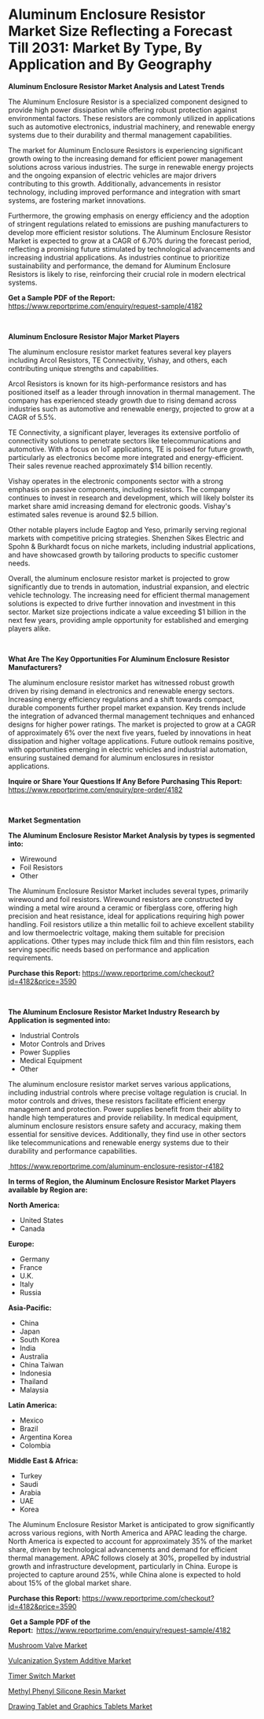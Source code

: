 <p><h1>Aluminum Enclosure Resistor Market Size Reflecting a Forecast Till 2031: Market By Type, By Application and By Geography</h1></p><p><strong>Aluminum Enclosure Resistor Market Analysis and Latest Trends</strong></p>
<p><p>The Aluminum Enclosure Resistor is a specialized component designed to provide high power dissipation while offering robust protection against environmental factors. These resistors are commonly utilized in applications such as automotive electronics, industrial machinery, and renewable energy systems due to their durability and thermal management capabilities. </p><p>The market for Aluminum Enclosure Resistors is experiencing significant growth owing to the increasing demand for efficient power management solutions across various industries. The surge in renewable energy projects and the ongoing expansion of electric vehicles are major drivers contributing to this growth. Additionally, advancements in resistor technology, including improved performance and integration with smart systems, are fostering market innovations.</p><p>Furthermore, the growing emphasis on energy efficiency and the adoption of stringent regulations related to emissions are pushing manufacturers to develop more efficient resistor solutions. The Aluminum Enclosure Resistor Market is expected to grow at a CAGR of 6.70% during the forecast period, reflecting a promising future stimulated by technological advancements and increasing industrial applications. As industries continue to prioritize sustainability and performance, the demand for Aluminum Enclosure Resistors is likely to rise, reinforcing their crucial role in modern electrical systems.</p></p>
<p><strong>Get a Sample PDF of the Report:&nbsp;</strong> <a href="https://www.reportprime.com/enquiry/request-sample/4182">https://www.reportprime.com/enquiry/request-sample/4182</a></p>
<p>&nbsp;</p>
<p><strong>Aluminum Enclosure Resistor Major Market Players</strong></p>
<p><p>The aluminum enclosure resistor market features several key players including Arcol Resistors, TE Connectivity, Vishay, and others, each contributing unique strengths and capabilities. </p><p>Arcol Resistors is known for its high-performance resistors and has positioned itself as a leader through innovation in thermal management. The company has experienced steady growth due to rising demand across industries such as automotive and renewable energy, projected to grow at a CAGR of 5.5%.</p><p>TE Connectivity, a significant player, leverages its extensive portfolio of connectivity solutions to penetrate sectors like telecommunications and automotive. With a focus on IoT applications, TE is poised for future growth, particularly as electronics become more integrated and energy-efficient. Their sales revenue reached approximately $14 billion recently.</p><p>Vishay operates in the electronic components sector with a strong emphasis on passive components, including resistors. The company continues to invest in research and development, which will likely bolster its market share amid increasing demand for electronic goods. Vishay's estimated sales revenue is around $2.5 billion.</p><p>Other notable players include Eagtop and Yeso, primarily serving regional markets with competitive pricing strategies. Shenzhen Sikes Electric and Spohn & Burkhardt focus on niche markets, including industrial applications, and have showcased growth by tailoring products to specific customer needs.</p><p>Overall, the aluminum enclosure resistor market is projected to grow significantly due to trends in automation, industrial expansion, and electric vehicle technology. The increasing need for efficient thermal management solutions is expected to drive further innovation and investment in this sector. Market size projections indicate a value exceeding $1 billion in the next few years, providing ample opportunity for established and emerging players alike.</p></p>
<p>&nbsp;</p>
<p><strong>What Are The Key Opportunities For Aluminum Enclosure Resistor Manufacturers?</strong></p>
<p><p>The aluminum enclosure resistor market has witnessed robust growth driven by rising demand in electronics and renewable energy sectors. Increasing energy efficiency regulations and a shift towards compact, durable components further propel market expansion. Key trends include the integration of advanced thermal management techniques and enhanced designs for higher power ratings. The market is projected to grow at a CAGR of approximately 6% over the next five years, fueled by innovations in heat dissipation and higher voltage applications. Future outlook remains positive, with opportunities emerging in electric vehicles and industrial automation, ensuring sustained demand for aluminum enclosures in resistor applications.</p></p>
<p><strong>Inquire or Share Your Questions If Any Before Purchasing This Report:</strong> <a href="https://www.reportprime.com/enquiry/pre-order/4182">https://www.reportprime.com/enquiry/pre-order/4182</a></p>
<p>&nbsp;</p>
<p><strong>Market Segmentation</strong></p>
<p><strong>The Aluminum Enclosure Resistor Market Analysis by types is segmented into:</strong></p>
<p><ul><li>Wirewound</li><li>Foil Resistors</li><li>Other</li></ul></p>
<p><p>The Aluminum Enclosure Resistor Market includes several types, primarily wirewound and foil resistors. Wirewound resistors are constructed by winding a metal wire around a ceramic or fiberglass core, offering high precision and heat resistance, ideal for applications requiring high power handling. Foil resistors utilize a thin metallic foil to achieve excellent stability and low thermoelectric voltage, making them suitable for precision applications. Other types may include thick film and thin film resistors, each serving specific needs based on performance and application requirements.</p></p>
<p><strong>Purchase this Report:&nbsp;</strong><a href="https://www.reportprime.com/checkout?id=4182&price=3590">https://www.reportprime.com/checkout?id=4182&price=3590</a></p>
<p>&nbsp;</p>
<p><strong>The Aluminum Enclosure Resistor Market Industry Research by Application is segmented into:</strong></p>
<p><ul><li>Industrial Controls</li><li>Motor Controls and Drives</li><li>Power Supplies</li><li>Medical Equipment</li><li>Other</li></ul></p>
<p><p>The aluminum enclosure resistor market serves various applications, including industrial controls where precise voltage regulation is crucial. In motor controls and drives, these resistors facilitate efficient energy management and protection. Power supplies benefit from their ability to handle high temperatures and provide reliability. In medical equipment, aluminum enclosure resistors ensure safety and accuracy, making them essential for sensitive devices. Additionally, they find use in other sectors like telecommunications and renewable energy systems due to their durability and performance capabilities.</p></p>
<p><a href="https://www.reportprime.com/aluminum-enclosure-resistor-r4182">&nbsp;https://www.reportprime.com/aluminum-enclosure-resistor-r4182</a></p>
<p><strong>In terms of Region, the Aluminum Enclosure Resistor Market Players available by Region are:</strong></p>
<p>
    <p> <strong> North America: </strong>
        <ul>
            <li>United States</li>
            <li>Canada</li>
        </ul>
        </p> 
    <p> <strong> Europe: </strong>
        <ul>
            <li>Germany</li>
            <li>France</li>
            <li>U.K.</li>
            <li>Italy</li>
            <li>Russia</li>
        </ul>
        </p> 
    <p> <strong> Asia-Pacific: </strong>
        <ul>
            <li>China</li>
            <li>Japan</li>
            <li>South Korea</li>
            <li>India</li>
            <li>Australia</li>
            <li>China Taiwan</li>
            <li>Indonesia</li>
            <li>Thailand</li>
            <li>Malaysia</li>
        </ul>
        </p> 
    <p> <strong> Latin America: </strong>
        <ul>
            <li>Mexico</li>
            <li>Brazil</li>
            <li>Argentina Korea</li>
            <li>Colombia</li>
        </ul>
        </p> 
    <p> <strong> Middle East & Africa: </strong>
        <ul>
            <li>Turkey</li>
            <li>Saudi</li>
            <li>Arabia</li>
            <li>UAE</li>
            <li>Korea</li>
        </ul>
    </p>
    </p>
<p><p>The Aluminum Enclosure Resistor Market is anticipated to grow significantly across various regions, with North America and APAC leading the charge. North America is expected to account for approximately 35% of the market share, driven by technological advancements and demand for efficient thermal management. APAC follows closely at 30%, propelled by industrial growth and infrastructure development, particularly in China. Europe is projected to capture around 25%, while China alone is expected to hold about 15% of the global market share.</p></p>
<p><strong>Purchase this Report: </strong><a href="https://www.reportprime.com/checkout?id=4182&price=3590">https://www.reportprime.com/checkout?id=4182&price=3590</a></p>
<p>&nbsp;<strong>Get a Sample PDF of the Report:&nbsp;&nbsp;</strong><a href="https://www.reportprime.com/enquiry/request-sample/4182">https://www.reportprime.com/enquiry/request-sample/4182</a></p>
<p><strong></strong></p>
<p><p><a href="https://www.linkedin.com/pulse/how-regional-markets-adapting-mushroom-valve-market-v0fqe?trackingId=H%2BObWdO9QaKYEnNS3Kuz%2Fg%3D%3D">Mushroom Valve Market</a></p><p><a href="https://issuu.com/reportprime-2/docs/vulcanization-system-additive-marke_31f5c04488247b">Vulcanization System Additive Market</a></p><p><a href="https://www.linkedin.com/pulse/global-timer-switch-market-trends-forecasts-strategic-analysis-tot9e?trackingId=HWENA9akQ8yM1iSRoZooHw%3D%3D">Timer Switch Market</a></p><p><a href="https://issuu.com/reportprime-2/docs/methyl-phenyl-silicone-resin-market_53ece55abe5e50">Methyl Phenyl Silicone Resin Market</a></p><p><a href="https://github.com/mharielmesa/Market-Research-Report-List-4/blob/main/drawing-tablet-and-graphics-tablets-market.md">Drawing Tablet and Graphics Tablets Market</a></p></p>